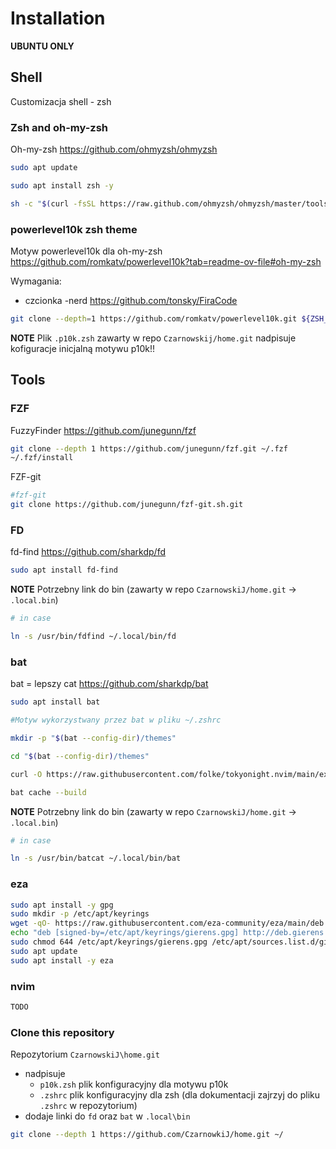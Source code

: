 # Installation 

**UBUNTU ONLY**

## Shell

Customizacja shell - zsh

### Zsh and oh-my-zsh

Oh-my-zsh https://github.com/ohmyzsh/ohmyzsh

```sh
sudo apt update

sudo apt install zsh -y

sh -c "$(curl -fsSL https://raw.github.com/ohmyzsh/ohmyzsh/master/tools/install.sh)"
```

### powerlevel10k zsh theme

Motyw powerlevel10k dla oh-my-zsh https://github.com/romkatv/powerlevel10k?tab=readme-ov-file#oh-my-zsh

Wymagania:
* czcionka -nerd https://github.com/tonsky/FiraCode

```sh
git clone --depth=1 https://github.com/romkatv/powerlevel10k.git ${ZSH_CUSTOM:-$HOME/.oh-my-zsh/custom}/themes/powerlevel10k
```
**NOTE** Plik `.p10k.zsh` zawarty w repo `Czarnowskij/home.git` nadpisuje kofiguracje inicjalną motywu p10k!!

## Tools

### FZF 

FuzzyFinder https://github.com/junegunn/fzf

```sh
git clone --depth 1 https://github.com/junegunn/fzf.git ~/.fzf
~/.fzf/install
```
FZF-git

```sh
#fzf-git
git clone https://github.com/junegunn/fzf-git.sh.git
```

### FD 

fd-find https://github.com/sharkdp/fd

```sh
sudo apt install fd-find
```

**NOTE** Potrzebny link do bin (zawarty w repo `CzarnowskiJ/home.git` -> `.local.bin`)

```sh
# in case 

ln -s /usr/bin/fdfind ~/.local/bin/fd
```

### bat 

bat = lepszy cat https://github.com/sharkdp/bat

```sh
sudo apt install bat

#Motyw wykorzystwany przez bat w pliku ~/.zshrc

mkdir -p "$(bat --config-dir)/themes"

cd "$(bat --config-dir)/themes"

curl -O https://raw.githubusercontent.com/folke/tokyonight.nvim/main/extras/sublime/tokyonight_night.tmTheme

bat cache --build
```

**NOTE** Potrzebny link do bin (zawarty w repo `CzarnowskiJ/home.git` -> `.local.bin`)

```sh
# in case 

ln -s /usr/bin/batcat ~/.local/bin/bat
```

### eza
```sh
sudo apt install -y gpg
sudo mkdir -p /etc/apt/keyrings
wget -qO- https://raw.githubusercontent.com/eza-community/eza/main/deb.asc | sudo gpg --dearmor -o /etc/apt/keyrings/gierens.gpg
echo "deb [signed-by=/etc/apt/keyrings/gierens.gpg] http://deb.gierens.de stable main" | sudo tee /etc/apt/sources.list.d/gierens.list
sudo chmod 644 /etc/apt/keyrings/gierens.gpg /etc/apt/sources.list.d/gierens.list
sudo apt update
sudo apt install -y eza
```

### nvim 
```sh
TODO
```

### Clone this repository 

Repozytorium `CzarnowskiJ\home.git`
* nadpisuje 
	* `p10k.zsh` plik konfiguracyjny dla motywu p10k
	* `.zshrc` plik konfiguracyjny dla zsh (dla dokumentacji zajrzyj do pliku `.zshrc` w repozytorium)
* dodaje linki do `fd` oraz `bat` w `.local\bin`

```sh
git clone --depth 1 https://github.com/CzarnowkiJ/home.git ~/
```

